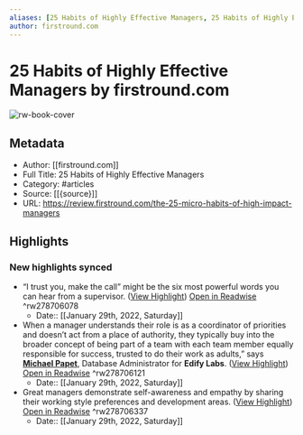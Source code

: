 ```yaml
---
aliases: [25 Habits of Highly Effective Managers, 25 Habits of Highly Effective Managers]
author: firstround.com
---
```

# 25 Habits of Highly Effective Managers by firstround.com

![rw-book-cover](https://readwise-assets.s3.amazonaws.com/static/images/article1.be68295a7e40.png)

## Metadata
- Author: [[firstround.com]]
- Full Title: 25 Habits of Highly Effective Managers
- Category: #articles
- Source: [[{source}]]
- URL: https://review.firstround.com/the-25-micro-habits-of-high-impact-managers

## Highlights
### New highlights synced
- “I trust you, make the call” might be the six most powerful words you can hear from a supervisor. ([View Highlight](https://read.readwise.io/read/01ftj8jsnwqexxzjxs5q8hck50)) [Open in Readwise](https://readwise.io/open/278706078) ^rw278706078
    - Date:: [[January 29th, 2022, Saturday]]
- When a manager understands their role is as a coordinator of priorities and doesn’t act from a place of authority, they typically buy into the broader concept of being part of a team with each team member equally responsible for success, trusted to do their work as adults,” says **[Michael Papet](https://www.linkedin.com/in/michaelpapet/)**, Database Administrator for **Edify Labs**. ([View Highlight](https://read.readwise.io/read/01ftj8mewpatvg3fts6qa12cx3)) [Open in Readwise](https://readwise.io/open/278706121) ^rw278706121
    - Date:: [[January 29th, 2022, Saturday]]
- Great managers demonstrate self-awareness and empathy by sharing their working style preferences and development areas. ([View Highlight](https://read.readwise.io/read/01ftj8qgze633cc8p8re90deht)) [Open in Readwise](https://readwise.io/open/278706337) ^rw278706337
    - Date:: [[January 29th, 2022, Saturday]]
